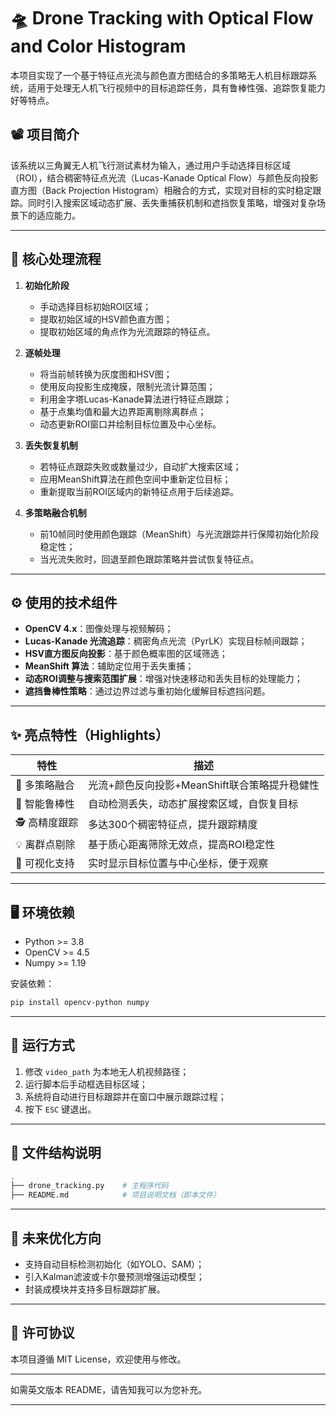 

# 🛸 Drone Tracking with Optical Flow and Color Histogram

本项目实现了一个基于特征点光流与颜色直方图结合的多策略无人机目标跟踪系统，适用于处理无人机飞行视频中的目标追踪任务，具有鲁棒性强、追踪恢复能力好等特点。

## 📽️ 项目简介

该系统以三角翼无人机飞行测试素材为输入，通过用户手动选择目标区域（ROI），结合稠密特征点光流（Lucas-Kanade Optical Flow）与颜色反向投影直方图（Back Projection Histogram）相融合的方式，实现对目标的实时稳定跟踪。同时引入搜索区域动态扩展、丢失重捕获机制和遮挡恢复策略，增强对复杂场景下的适应能力。

---

## 🔧 核心处理流程

1. **初始化阶段**

   * 手动选择目标初始ROI区域；
   * 提取初始区域的HSV颜色直方图；
   * 提取初始区域的角点作为光流跟踪的特征点。

2. **逐帧处理**

   * 将当前帧转换为灰度图和HSV图；
   * 使用反向投影生成掩膜，限制光流计算范围；
   * 利用金字塔Lucas-Kanade算法进行特征点跟踪；
   * 基于点集均值和最大边界距离剔除离群点；
   * 动态更新ROI窗口并绘制目标位置及中心坐标。

3. **丢失恢复机制**

   * 若特征点跟踪失败或数量过少，自动扩大搜索区域；
   * 应用MeanShift算法在颜色空间中重新定位目标；
   * 重新提取当前ROI区域内的新特征点用于后续追踪。

4. **多策略融合机制**

   * 前10帧同时使用颜色跟踪（MeanShift）与光流跟踪并行保障初始化阶段稳定性；
   * 当光流失败时，回退至颜色跟踪策略并尝试恢复特征点。

---

## ⚙️ 使用的技术组件

* **OpenCV 4.x**：图像处理与视频解码；
* **Lucas-Kanade 光流追踪**：稠密角点光流（PyrLK）实现目标帧间跟踪；
* **HSV直方图反向投影**：基于颜色概率图的区域筛选；
* **MeanShift 算法**：辅助定位用于丢失重捕；
* **动态ROI调整与搜索范围扩展**：增强对快速移动和丢失目标的处理能力；
* **遮挡鲁棒性策略**：通过边界过滤与重初始化缓解目标遮挡问题。

---

## ✨ 亮点特性（Highlights）

| 特性        | 描述                           |
| --------- | ---------------------------- |
| 🎯 多策略融合  | 光流+颜色反向投影+MeanShift联合策略提升稳健性 |
| 🧠 智能鲁棒性  | 自动检测丢失，动态扩展搜索区域，自恢复目标        |
| 🕵️ 高精度跟踪 | 多达300个稠密特征点，提升跟踪精度           |
| 💡 离群点剔除  | 基于质心距离筛除无效点，提高ROI稳定性         |
| 🧩 可视化支持  | 实时显示目标位置与中心坐标，便于观察           |

---

## 🖥️ 环境依赖

* Python >= 3.8
* OpenCV >= 4.5
* Numpy >= 1.19

安装依赖：

```bash
pip install opencv-python numpy
```

---

## 🚀 运行方式

1. 修改 `video_path` 为本地无人机视频路径；
2. 运行脚本后手动框选目标区域；
3. 系统将自动进行目标跟踪并在窗口中展示跟踪过程；
4. 按下 `ESC` 键退出。

---

## 📁 文件结构说明

```bash
.
├── drone_tracking.py    # 主程序代码
├── README.md            # 项目说明文档（即本文件）
```

---

## 📌 未来优化方向

* 支持自动目标检测初始化（如YOLO、SAM）；
* 引入Kalman滤波或卡尔曼预测增强运动模型；
* 封装成模块并支持多目标跟踪扩展。

---

## 📜 许可协议

本项目遵循 MIT License，欢迎使用与修改。

---

如需英文版本 README，请告知我可以为您补充。

---
